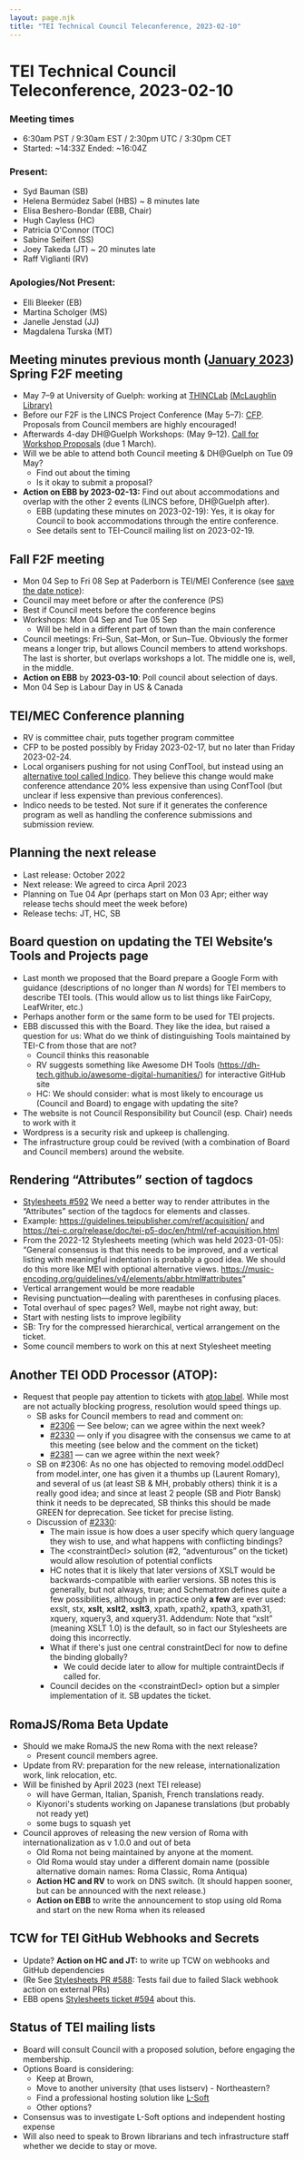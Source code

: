 ```yaml
---
layout: page.njk
title: "TEI Technical Council Teleconference, 2023-02-10"
---
```

# TEI Technical Council Teleconference, 2023-02-10
### **Meeting times**


* 6:30am PST / 9:30am EST / 2:30pm UTC / 3:30pm CET
* Started: \~14:33Z Ended: \~16:04Z


### Present:


* Syd Bauman (SB)
* Helena Bermúdez Sabel (HBS) \~ 8 minutes late
* Elisa Beshero\-Bondar (EBB, Chair)
* Hugh Cayless (HC)
* Patricia O'Connor (TOC)
* Sabine Seifert (SS)
* Joey Takeda (JT) \~ 20 minutes late
* Raff Viglianti (RV)


### Apologies/Not Present:


* Elli Bleeker (EB)
* Martina Scholger (MS)
* Janelle Jenstad (JJ)
* Magdalena Turska (MT)


Meeting minutes previous month ([January 2023](https://tei-c.org/activities/council/meetings/tei-technical-council-teleconference-2023-01-13/))
Spring F2F meeting
------------------


* May 7–9 at University of Guelph: working at [THINCLab](https://www.uoguelph.ca/arts/dhguelph/thinc) [(McLaughlin Library)](https://goo.gl/maps/wyf6RJ7grWwdAncMA)
* Before our F2F is the LINCS Project Conference (May 5–7\): [CFP](https://lincsproject.ca/events/making-links-2023/). Proposals from Council members are highly encouraged!
* Afterwards 4\-day DH@Guelph Workshops: (May 9–12\). [Call for Workshop Proposals](https://www.uoguelph.ca/arts/dhguelph/summer2023) (due 1 March).
* Will we be able to attend both Council meeting \& DH@Guelph on Tue 09 May?
	+ Find out about the timing
	+ Is it okay to submit a proposal?
* **Action on EBB by 2023\-02\-13:** Find out about accommodations and overlap with the other 2 events (LINCS before, DH@Guelph after).
	+ EBB (updating these minutes on 2023\-02\-19\): Yes, it is okay for Council to book accommodations through the entire conference.
	+ See details sent to TEI\-Council mailing list on 2023\-02\-19\.


Fall F2F meeting
----------------


* Mon 04 Sep to Fri 08 Sep at Paderborn is TEI/MEI Conference (see [save the date notice](https://www.uni-paderborn.de/forschung/forschung-im-profil/digital-humanities/nachricht/save-the-date-joint-tei-and-mei-conference-2023)):
* Council may meet before or after the conference (PS)
* Best if Council meets before the conference begins
* Workshops: Mon 04 Sep and Tue 05 Sep
	+ Will be held in a different part of town than the main conference
* Council meetings: Fri–Sun, Sat–Mon, or Sun–Tue. Obviously the former means a longer trip, but allows Council members to attend workshops. The last is shorter, but overlaps workshops a lot. The middle one is, well, in the middle.
* **Action on EBB** by **2023\-03\-10**: Poll council about selection of days.
* Mon 04 Sep is Labour Day in US \& Canada


TEI/MEC Conference planning
---------------------------


* RV is committee chair, puts together program committee
* CFP to be posted possibly by Friday 2023\-02\-17, but no later than Friday 2023\-02\-24\.
* Local organisers pushing for not using ConfTool, but instead using an [alternative tool called Indico](https://indico.cern.ch/). They believe this change would make conference attendance 20% less expensive than using ConfTool (but unclear if less expensive than previous conferences).
* Indico needs to be tested. Not sure if it generates the conference program as well as handling the conference submissions and submission review.


Planning the next release
-------------------------


* Last release: October 2022
* Next release: We agreed to circa April 2023
* Planning on Tue 04 Apr (perhaps start on Mon 03 Apr; either way release techs should meet the week before)
* Release techs: JT, HC, SB


Board question on updating the TEI Website’s Tools and Projects page
--------------------------------------------------------------------


* Last month we proposed that the Board prepare a Google Form with guidance (descriptions of no longer than *N* words) for TEI members to describe TEI tools. (This would allow us to list things like FairCopy, LeafWriter, etc.)
* Perhaps another form or the same form to be used for TEI projects.
* EBB discussed this with the Board. They like the idea, but raised a question for us: What do we think of distinguishing Tools maintained by TEI\-C from those that are not?
	+ Council thinks this reasonable
	+ RV suggests something like Awesome DH Tools ([https://dh\-tech.github.io/awesome\-digital\-humanities/](https://dh-tech.github.io/awesome-digital-humanities/)) for interactive GitHub site
	+ HC: We should consider: what is most likely to encourage us (Council and Board) to engage with updating the site?
* The website is not Council Responsibility but Council (esp. Chair) needs to work with it
* Wordpress is a security risk and upkeep is challenging.
* The infrastructure group could be revived (with a combination of Board and Council members) around the website.


Rendering “Attributes” section of tagdocs
-----------------------------------------


* [Stylesheets \#592](https://github.com/TEIC/Stylesheets/issues/592) We need a better way to render attributes in the “Attributes” section of the tagdocs for elements and classes.
* Example: <https://guidelines.teipublisher.com/ref/acquisition/> and [https://tei\-c.org/release/doc/tei\-p5\-doc/en/html/ref\-acquisition.html](https://tei-c.org/release/doc/tei-p5-doc/en/html/ref-acquisition.html)
* From the 2022\-12 Stylesheets meeting (which was held 2023\-01\-05\): “General consensus is that this needs to be improved, and a vertical listing with meaningful indentation is probably a good idea. We should do this more like MEI with optional alternative views. [https://music\-encoding.org/guidelines/v4/elements/abbr.html\#attributes](https://music-encoding.org/guidelines/v4/elements/abbr.html#attributes)”
* Vertical arrangement would be more readable
* Revising punctuation—dealing with parentheses in confusing places.
* Total overhaul of spec pages? Well, maybe not right away, but:
* Start with nesting lists to improve legibility
* SB: Try for the compressed hierarchical, vertical arrangement on the ticket.
* Some council members to work on this at next Stylesheet meeting


Another TEI ODD Processor (ATOP):
---------------------------------


* Request that people pay attention to tickets with [atop label](https://github.com/TEIC/TEI/labels/atop). While most are not actually blocking progress, resolution would speed things up.
	+ SB asks for Council members to read and comment on:
		- [\#2306](https://github.com/TEIC/TEI/issues/2306) — See below; can we agree within the next week?
		- [\#2330](https://github.com/TEIC/TEI/issues/2330) — only if you disagree with the consensus we came to at this meeting (see below and the comment on the ticket)
		- [\#2381](https://github.com/TEIC/TEI/issues/2381) — can we agree within the next week?
	+ SB on \#2306: As no one has objected to removing model.oddDecl from model.inter, one has given it a thumbs up (Laurent Romary), and several of us (at least SB \& MH, probably others) think it is a really good idea; and since at least 2 people (SB and Piotr Bansk) think it needs to be deprecated, SB thinks this should be made GREEN for deprecation. See ticket for precise listing.
	+ Discussion of [\#2330](https://github.com/TEIC/TEI/issues/2330):
		- The main issue is how does a user specify which query language they wish to use, and what happens with conflicting bindings?
		- The \<constraintDecl\> solution (\#2, “adventurous” on the ticket) would allow resolution of potential conflicts
		- HC notes that it is likely that later versions of XSLT would be backwards\-compatible with earlier versions. SB notes this is generally, but not always, true; and Schematron defines quite a few possibilities, although in practice only **a few** are ever used: exslt, stx, **xslt**, **xslt2**, **xslt3**, xpath, xpath2, xpath3, xpath31, xquery, xquery3, and xquery31\.
		Addendum: Note that “xslt” (meaning XSLT 1\.0\) is the default, so in fact our Stylesheets are doing this incorrectly.
		- What if there's just one central constraintDecl for now to define the binding globally?
			* We could decide later to allow for multiple contraintDecls if called for.
		- Council decides on the \<constraintDecl\> option but a simpler implementation of it. SB updates the ticket.


RomaJS/Roma Beta Update
-----------------------


* Should we make RomaJS the new Roma with the next release?
	+ Present council members agree.
* Update from RV: preparation for the new release, internationalization work, link relocation, etc.
* Will be finished by April 2023 (next TEI release)
	+ will have German, Italian, Spanish, French translations ready.
	+ Kiyonori's students working on Japanese translations (but probably not ready yet)
	+ some bugs to squash yet
* Council approves of releasing the new version of Roma with internationalization as v 1\.0\.0 and out of beta
	+ Old Roma not being maintained by anyone at the moment.
	+ Old Roma would stay under a different domain name (possible alternative domain names: Roma Classic, Roma Antiqua)
	+ **Action HC and RV** to work on DNS switch. (It should happen sooner, but can be announced with the next release.)
	+ **Action on EBB** to write the announcement to stop using old Roma and start on the new Roma when its released


TCW for TEI GitHub Webhooks and Secrets
---------------------------------------


* Update? **Action on HC and JT:** to write up TCW on webhooks and GitHub dependencies
* (Re See [Stylesheets PR \#588](https://github.com/TEIC/Stylesheets/pull/588): Tests fail due to failed Slack webhook action on external PRs)
* EBB opens [Stylesheets ticket \#594](https://github.com/TEIC/Stylesheets/issues/594) about this.


Status of TEI mailing lists
---------------------------


* Board will consult Council with a proposed solution, before engaging the membership.
* Options Board is considering:
	+ Keep at Brown,
	+ Move to another university (that uses listserv) \- Northeastern?
	+ Find a professional hosting solution like [L\-Soft](https://www.lsoft.com/go/default.asp)
	+ Other options?
* Consensus was to investigate L\-Soft options and independent hosting expense
* Will also need to speak to Brown librarians and tech infrastructure staff whether we decide to stay or move.


 